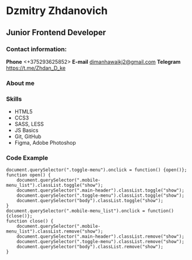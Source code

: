 # Dzmitry Zhdanovich
## Junior Frontend Developer
### Contact information:
**Phone** <+375293625852>
**E-mail** <dimanhawaikj2@gmail.com>
**Telegram** <https://t.me/Zhdan_D_ke>
### About me


### Skills
* HTML5
* CCS3
* SASS, LESS
* JS Basics
* Git, GitHub
* Figma, Adobe Photoshop

### Code Example
```
document.querySelector(".toggle-menu").onclick = function() {open()};
function open() {
    document.querySelector(".mobile-menu_list").classList.toggle("show");
    document.querySelector(".main-header").classList.toggle("show");
    document.querySelector(".toggle-menu").classList.toggle("show");
    document.querySelector("body").classList.toggle("show");
}
document.querySelector(".mobile-menu_list").onclick = function() {close()};
function close() {
    document.querySelector(".mobile-menu_list").classList.remove("show");
    document.querySelector(".main-header").classList.remove("show");
    document.querySelector(".toggle-menu").classList.remove("show");
    document.querySelector("body").classList.remove("show");
}
```